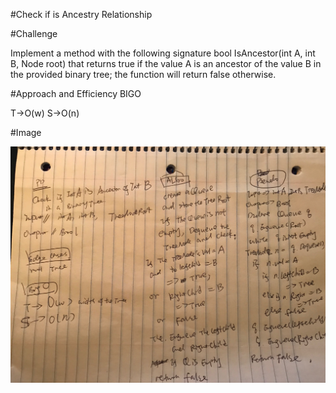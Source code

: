 #Check if is Ancestry Relationship

#Challenge

Implement a method with the following signature bool IsAncestor(int A, int B, Node root) that returns true if the value A is an ancestor of the value B in the provided binary tree; the function will return false otherwise.


#Approach and Efficiency
BIGO

T->O(w)
S->O(n)

#Image

![image](IMG-9760.JPG)